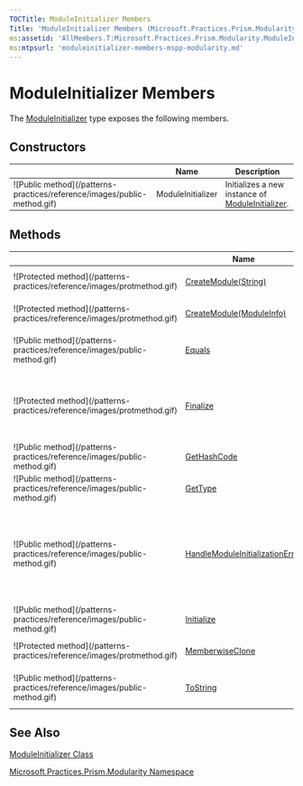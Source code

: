 ```yaml
---
TOCTitle: ModuleInitializer Members
Title: 'ModuleInitializer Members (Microsoft.Practices.Prism.Modularity)'
ms:assetid: 'AllMembers.T:Microsoft.Practices.Prism.Modularity.ModuleInitializer'
ms:mtpsurl: 'moduleinitializer-members-mspp-modularity.md'
---
```



# ModuleInitializer Members

The [ModuleInitializer](/patterns-practices/reference/moduleinitializer-class-mspp-modularity) type exposes the following members.

## Constructors


<table>

<thead>
<tr class="header">
<th> </th>
<th>Name</th>
<th>Description</th>
</tr>
</thead>
<tbody>
<tr class="odd">
<td>![Public method](/patterns-practices/reference/images/public-method.gif)</td>
<td>ModuleInitializer</td>
<td><div class="summary">
Initializes a new instance of <a href="/patterns-practices/reference/moduleinitializer-class-mspp-modularity">ModuleInitializer</a>.
</div></td>
</tr>
</tbody>
</table>

## Methods


<table>

<thead>
<tr class="header">
<th> </th>
<th>Name</th>
<th>Description</th>
</tr>
</thead>
<tbody>
<tr class="odd">
<td>![Protected method](/patterns-practices/reference/images/protmethod.gif)</td>
<td><a href="/patterns-practices/reference/moduleinitializer-createmodule-method-string-mspp-modularity">CreateModule(String)</a></td>
<td><div class="summary">
Uses the container to resolve a new <a href="/patterns-practices/reference/imodule-interface-mspp-modularity">IModule</a> by specifying its <a href="http://msdn.microsoft.com/en-us/library/42892f65">Type</a>.
</div></td>
</tr>
<tr class="even">
<td>![Protected method](/patterns-practices/reference/images/protmethod.gif)</td>
<td><a href="/patterns-practices/reference/moduleinitializer-createmodule-method-moduleinfo-mspp-modularity">CreateModule(ModuleInfo)</a></td>
<td><div class="summary">
Uses the container to resolve a new <a href="/patterns-practices/reference/imodule-interface-mspp-modularity">IModule</a> by specifying its <a href="http://msdn.microsoft.com/en-us/library/42892f65">Type</a>.
</div></td>
</tr>
<tr class="odd">
<td>![Public method](/patterns-practices/reference/images/public-method.gif)</td>
<td><a href="http://msdn.microsoft.com/en-us/library/bsc2ak47">Equals</a></td>
<td><div class="summary">
Determines whether the specified <a href="http://msdn.microsoft.com/en-us/library/e5kfa45b">Object</a> is equal to the current <a href="http://msdn.microsoft.com/en-us/library/e5kfa45b">Object</a>.
</div>
(Inherited from <a href="http://msdn.microsoft.com/en-us/library/e5kfa45b">Object</a>.)</td>
</tr>
<tr class="even">
<td>![Protected method](/patterns-practices/reference/images/protmethod.gif)</td>
<td><a href="http://msdn.microsoft.com/en-us/library/4k87zsw7">Finalize</a></td>
<td><div class="summary">
Allows an object to try to free resources and perform other cleanup operations before it is reclaimed by garbage collection.
</div>
(Inherited from <a href="http://msdn.microsoft.com/en-us/library/e5kfa45b">Object</a>.)</td>
</tr>
<tr class="odd">
<td>![Public method](/patterns-practices/reference/images/public-method.gif)</td>
<td><a href="http://msdn.microsoft.com/en-us/library/zdee4b3y">GetHashCode</a></td>
<td><div class="summary">
Serves as a hash function for a particular type.
</div>
(Inherited from <a href="http://msdn.microsoft.com/en-us/library/e5kfa45b">Object</a>.)</td>
</tr>
<tr class="even">
<td>![Public method](/patterns-practices/reference/images/public-method.gif)</td>
<td><a href="http://msdn.microsoft.com/en-us/library/dfwy45w9">GetType</a></td>
<td><div class="summary">
Gets the <a href="http://msdn.microsoft.com/en-us/library/42892f65">Type</a> of the current instance.
</div>
(Inherited from <a href="http://msdn.microsoft.com/en-us/library/e5kfa45b">Object</a>.)</td>
</tr>
<tr class="odd">
<td>![Public method](/patterns-practices/reference/images/public-method.gif)</td>
<td><a href="/patterns-practices/reference/moduleinitializer-handlemoduleinitializationerror-method-mspp-modularity">HandleModuleInitializationError</a></td>
<td><div class="summary">
Handles any exception occurred in the module Initialization process, logs the error using the <a href="/patterns-practices/reference/iloggerfacade-interface-mspp-logging">ILoggerFacade</a> and throws a <a href="/patterns-practices/reference/moduleinitializeexception-class-mspp-modularity">ModuleInitializeException</a>. This method can be overridden to provide a different behavior.
</div></td>
</tr>
<tr class="even">
<td>![Public method](/patterns-practices/reference/images/public-method.gif)</td>
<td><a href="/patterns-practices/reference/moduleinitializer-initialize-method-mspp-modularity">Initialize</a></td>
<td><div class="summary">
Initializes the specified module.
</div></td>
</tr>
<tr class="odd">
<td>![Protected method](/patterns-practices/reference/images/protmethod.gif)</td>
<td><a href="http://msdn.microsoft.com/en-us/library/57ctke0a">MemberwiseClone</a></td>
<td><div class="summary">
Creates a shallow copy of the current <a href="http://msdn.microsoft.com/en-us/library/e5kfa45b">Object</a>.
</div>
(Inherited from <a href="http://msdn.microsoft.com/en-us/library/e5kfa45b">Object</a>.)</td>
</tr>
<tr class="even">
<td>![Public method](/patterns-practices/reference/images/public-method.gif)</td>
<td><a href="http://msdn.microsoft.com/en-us/library/7bxwbwt2">ToString</a></td>
<td><div class="summary">
Returns a string that represents the current object.
</div>
(Inherited from <a href="http://msdn.microsoft.com/en-us/library/e5kfa45b">Object</a>.)</td>
</tr>
</tbody>
</table>

## See Also

[ModuleInitializer Class](/patterns-practices/reference/moduleinitializer-class-mspp-modularity)

[Microsoft.Practices.Prism.Modularity Namespace](/patterns-practices/reference/mspp-modularity-namespace)
